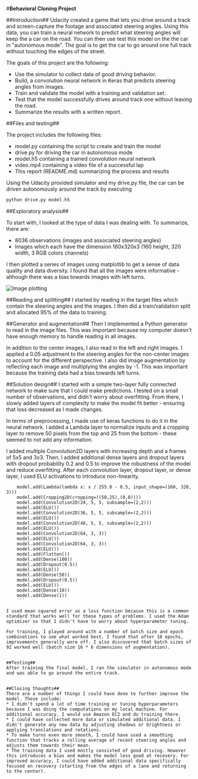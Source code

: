 #**Behavioral Cloning Project** 

##Introduction##
Udacity created a game that lets you drive around a track and screen-capture the footage and associated steering angles. Using this data, you can train a neural network to predict what steering angles will keep the a car on the road. You can then use test this model on the the car in "autonomous mode". The goal is to get the car to go around one full track without touching the edges of the street. 

The goals of this project are the following:
* Use the simulator to collect data of good driving behavior.
* Build, a convolution neural network in Keras that predicts steering angles from images.
* Train and validate the model with a training and validation set.
* Test that the model successfully drives around track one without leaving the road.
* Summarize the results with a written report.


##Files and testing##

The project includes the following files:
* model.py containing the script to create and train the model
* drive.py for driving the car in autonomous mode
* model.h5 containing a trained convolution neural network 
* video.mp4 containing a video file of a successful lap
* This report (README.md) summarizing the process and results


Using the Udacity provided simulator and my drive.py file, the car can be driven autonomously around the track by executing 
```sh
python drive.py model.h5
```


##Exploratory analysis##

To start with, I looked at the type of data I was dealing with. To summarize, there are:
* 8036 observations (images and associated steering angles)
* Images which each have the dimension 160x320x3 (160 height, 320 width, 3 RGB colors channels)


I then plotted a series of images using matplotlib to get a sense of data quality and data diversity. I found that all the images were informative - although there was a bias towards images with left turns.

![Image plotting](assets/random_images.png=500px)


##Reading and splitting##
I started by reading in the target files which contain the steering angles and the images. I then did a train/validation split and allocated 95% of the data to training.

##Generator and augmentation##
Then I implemented a Python generator to read in the image files. This was important because my computer doesn't have enough memory to handle reading in all images. 

In addition to the center images, I also read in the left and right images. I applied a 0.05 adjustment to the steering angles for the non-center images to account for the different perspective. I also did image augmentation by reflecting each image and multiplying the angles by -1. This was important because the training data had a bias towards left turns.


##Solution design##
I started with a simple two-layer fully connected network to make sure that I could make predictions. I tested on a  small number of observations, and didn't worry about overfitting. From there, I slowly added layers of complexity to make the model fit better - ensuring that loss decreased as I made changes. 

In terms of preprocessing, I made use of keras functions to do it in the neural network. I added a Lambda layer to normalize inputs and a cropping layer to remove 50 pixels from the top and 25 from the bottom - these seemed to not add any information. 

I added multiple Convolution2D layers with increasing depth and a frames of 5x5 and 3x3.  Then, I added additional dense layers and dropout layers with dropout probability 0.2 and 0.5 to improve the robustness of the model and reduce overfitting. After each convolution layer, dropout layer, or dense layer, I used ELU activations to introduce non-linearity. 

```model = Sequential()
    model.add(Lambda(lambda x: x / 255.0 - 0.5, input_shape=(160, 320, 3)))
    model.add(Cropping2D(cropping=((50,25),(0,0))))
    model.add(Convolution2D(24, 5, 5, subsample=(2,2)))
    model.add(ELU())
    model.add(Convolution2D(36, 5, 5, subsample=(2,2)))
    model.add(ELU())
    model.add(Convolution2D(48, 5, 5, subsample=(2,2)))
    model.add(ELU())
    model.add(Convolution2D(64, 3, 3))
    model.add(ELU())
    model.add(Convolution2D(64, 3, 3))
    model.add(ELU())
    model.add(Flatten())
    model.add(Dense(100))
    model.add(Dropout(0.5))
    model.add(ELU())
    model.add(Dense(50))
    model.add(Dropout(0.5))
    model.add(ELU())
    model.add(Dense(10))
    model.add(Dense(1))
    ```

I used mean squared error as a loss function because this is a common standard that works well for these types of problems. I used the Adam optimizer so that I didn't have to worry about hyperparameter tuning. 

For training, I played around with a number of batch size and epoch combinations to see what worked best. I found that after 10 epochs, improvements generally wore off. I also discovered that batch sizes of 92 worked well (batch size 16 * 6 dimensions of augmentation).


##Testing##
After training the final model, I ran the simulator in autonomous mode and was able to go around the entire track. 


##Closing thoughts##
There are a number of things I could have done to further improve the model. These include:
* I didn't spend a lot of time training or tuning hyperparameters because I was doing the computations on my local machine. For additional accuracy, I would use Amazon EC2 and do training there. 
* I could have collected more data or simulated additional data. I didn't generate any new data by adjusting shadows or brightness or applying translations and rotations. 
* To make turns even more smooth, I could have used a smoothing function that tracks a rolling average of recent steering angles and adjusts them towards their mean.
* The training data I used mostly consisted of good driving. However this introduces a bias and makes the model less good at recovery. For improved accuracy, I could have added additional data specifically focused on recovery (starting from the edges of a lane and returning to the center).


